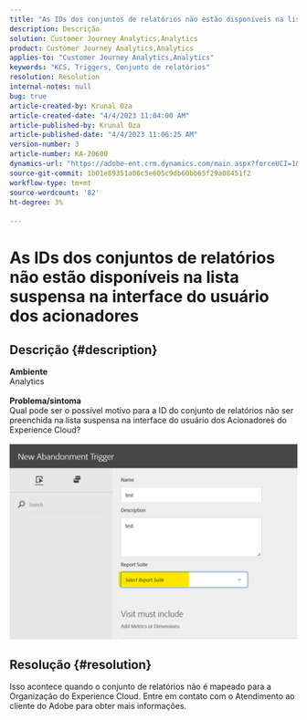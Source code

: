 ```yaml
---
title: "As IDs dos conjuntos de relatórios não estão disponíveis na lista suspensa na interface do usuário dos acionadores"
description: Descrição
solution: Customer Journey Analytics,Analytics
product: Customer Journey Analytics,Analytics
applies-to: "Customer Journey Analytics,Analytics"
keywords: "KCS, Triggers, Conjunto de relatórios"
resolution: Resolution
internal-notes: null
bug: true
article-created-by: Krunal Oza
article-created-date: "4/4/2023 11:04:00 AM"
article-published-by: Krunal Oza
article-published-date: "4/4/2023 11:06:25 AM"
version-number: 3
article-number: KA-20600
dynamics-url: "https://adobe-ent.crm.dynamics.com/main.aspx?forceUCI=1&pagetype=entityrecord&etn=knowledgearticle&id=97b72e60-d8d2-ed11-a7c7-6045bd006b4b"
source-git-commit: 1b01e89351a06c5e605c9db60bb65f29a08451f2
workflow-type: tm+mt
source-wordcount: '82'
ht-degree: 3%

---
```


# As IDs dos conjuntos de relatórios não estão disponíveis na lista suspensa na interface do usuário dos acionadores

## Descrição {#description}

<b>Ambiente</b><br>Analytics<br> <br><b>Problema/sintoma</b><br>Qual pode ser o possível motivo para a ID do conjunto de relatórios não ser preenchida na lista suspensa na interface do usuário dos Acionadores do Experience Cloud?

![](assets/___99b72e60-d8d2-ed11-a7c7-6045bd006b4b___.png)

## Resolução {#resolution}

Isso acontece quando o conjunto de relatórios não é mapeado para a Organização do Experience Cloud. Entre em contato com o Atendimento ao cliente do Adobe para obter mais informações.

<br> 